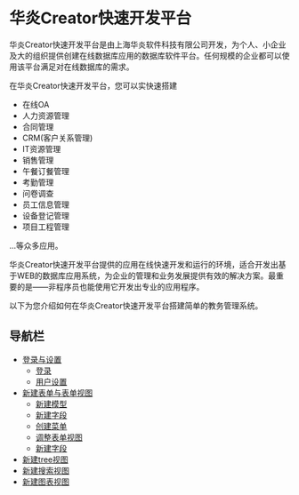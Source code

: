 # 华炎Creator快速开发平台

华炎Creator快速开发平台是由上海华炎软件科技有限公司开发，为个人、小企业及大的组织提供创建在线数据库应用的数据库软件平台。任何规模的企业都可以使用该平台满足对在线数据库的需求。


在华炎Creator快速开发平台，您可以实快速搭建
- 在线OA
- 人力资源管理
- 合同管理
- CRM(客户关系管理)
- IT资源管理
- 销售管理
- 午餐订餐管理
- 考勤管理
- 问卷调查
- 员工信息管理
- 设备登记管理
- 项目工程管理

...等众多应用。

华炎Creator快速开发平台提供的应用在线快速开发和运行的环境，适合开发出基于WEB的数据库应用系统，为企业的管理和业务发展提供有效的解决方案。最重要的是——非程序员也能使用它开发出专业的应用程序。

以下为您介绍如何在华炎Creator快速开发平台搭建简单的教务管理系统。

## 导航栏
- [登录与设置](quickguide.md#登录与设置)
    - [登录](quickguide.md#登录)
    - [用户设置](quickguide.md#用户设置)
- [新建表单与表单视图](quickguide.md#新建表单与表单视图)
   - [新建模型](quickguide.md#新建模型)
   - [新建字段](quickguide.md#新建字段)
   - [创建菜单](quickguide.md#创建菜单)
   - [调整表单视图](quickguide.md#调整表单视图)
   - [新建字段](quickguide.md#新建字段)
- [新建tree视图](quickguide.md#新建tree视图)
- [新建搜索视图](quickguide.md#新建搜索视图)
- [新建图表视图](quickguide.md#新建图表视图)
